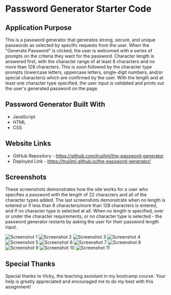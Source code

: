 # Password Generator Starter Code
## Application Purpose
This is a password generator that generates strong, secure, and unique passwords as selected by specific requests from the user. When the "Generate Password" is clicked, the user is welcomed with a series of prompts on the criteria they want for the password. Character length is answered first, with the character range of at least 8 characters and no more than 128 characters. This is soon followed by the character type prompts (lowercase letters, uppercase letters, single-digit numbers, and/or special characters) which are confirmed by the user. With the length and at least one character type specified, the user input is validated and prints out the user's generated password on the page. 

## Password Generator Built With
* JavaScript
* HTML
* CSS

## Website Links
* GitHub Repository - https://github.com/trujilml/the-password-generator
* Deployed Link - https://trujilml.github.io/the-password-generator/

## Screenshots
These screenshots demonstrates how the site works for a user who specifies a password with the length of 22 characters and all of the character types added. The last screenshots demonstrate when no length is entered or if less than 8 characters/more than 128 characters is entered, and if no character type is selected at all. When no length is specified, over or under the character requirements, or no character type is selected - the password generator restarts by asking the user for their password length input. 

![Screenshot 1](./Develop/Screenshots/passwordgenerator-1.png)
![Screenshot 2](./Develop/Screenshots/passwordgenerator-2.png)
![Screenshot 3](./Develop/Screenshots/passwordgenerator-3.png)
![Screenshot 4](./Develop/Screenshots/passwordgenerator-4.png)
![Screenshot 5](./Develop/Screenshots/passwordgenerator-5.png)
![Screenshot 6](./Develop/Screenshots/passwordgenerator-6.png)
![Screenshot 7](./Develop/Screenshots/passwordgenerator-7.png)
![Screenshot 8](./Develop/Screenshots/passwordgenerator-8.png)
![Screenshot 9](./Develop/Screenshots/passwordgenerator-9.png)
![Screenshot 10](./Develop/Screenshots/passwordgenerator-10.png)
![Screenshot 11](./Develop/Screenshots/passwordgenerator-11.png)

## Special Thanks
Special thanks to Vicky, the teaching assistant in my bootcamp course. Your help is greatly appreciated and encouraged me to do my best with this assignment!
